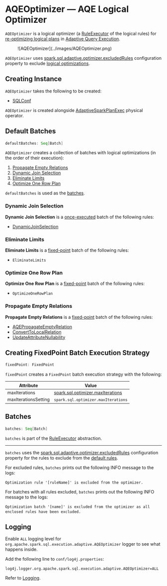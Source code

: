 # AQEOptimizer &mdash; AQE Logical Optimizer

`AQEOptimizer` is a logical optimizer (a [RuleExecutor](../catalyst/RuleExecutor.md) of the logical rules) for [re-optimizing logical plans](../physical-operators/AdaptiveSparkPlanExec.md#reOptimize) in [Adaptive Query Execution](index.md).

<figure markdown>
  ![AQEOptimizer](../images/AQEOptimizer.png)
</figure>

`AQEOptimizer` uses [spark.sql.adaptive.optimizer.excludedRules](../configuration-properties.md#spark.sql.adaptive.optimizer.excludedRules) configuration property to exclude [logical optimizations](#batches).

## Creating Instance

`AQEOptimizer` takes the following to be created:

* <span id="conf"> [SQLConf](../SQLConf.md)

`AQEOptimizer` is created alongside [AdaptiveSparkPlanExec](../physical-operators/AdaptiveSparkPlanExec.md#optimizer) physical operator.

## <span id="defaultBatches"> Default Batches

```scala
defaultBatches: Seq[Batch]
```

`AQEOptimizer` creates a collection of batches with logical optimizations (in the order of their execution):

1. [Propagate Empty Relations](#propagate-empty-relations)
1. [Dynamic Join Selection](#dynamic-join-selection)
1. [Eliminate Limits](#eliminate-limits)
1. [Optimize One Row Plan](#optimize-one-row-plan)

`defaultBatches` is used as the [batches](#batches).

### Dynamic Join Selection

**Dynamic Join Selection** is a [once-executed](../catalyst/RuleExecutor.md#Once) batch of the following rules:

* [DynamicJoinSelection](../logical-optimizations/DynamicJoinSelection.md)

### Eliminate Limits

**Eliminate Limits** is a [fixed-point](#fixedPoint) batch of the following rules:

* `EliminateLimits`

### Optimize One Row Plan

**Optimize One Row Plan** is a [fixed-point](#fixedPoint) batch of the following rules:

* `OptimizeOneRowPlan`

### Propagate Empty Relations

**Propagate Empty Relations** is a [fixed-point](#fixedPoint) batch of the following rules:

* [AQEPropagateEmptyRelation](../logical-optimizations/AQEPropagateEmptyRelation.md)
* [ConvertToLocalRelation](../logical-optimizations/ConvertToLocalRelation.md)
* [UpdateAttributeNullability](../logical-optimizations/UpdateAttributeNullability.md)

## <span id="fixedPoint"> Creating FixedPoint Batch Execution Strategy

```scala
fixedPoint: FixedPoint
```

`fixedPoint` creates a `FixedPoint` batch execution strategy with the following:

Attribute | Value
----------|-------
maxIterations | [spark.sql.optimizer.maxIterations](../configuration-properties.md#spark.sql.optimizer.maxIterations)
maxIterationsSetting | `spark.sql.optimizer.maxIterations`

## <span id="batches"> Batches

```scala
batches: Seq[Batch]
```

`batches` is part of the [RuleExecutor](../catalyst/RuleExecutor.md#batches) abstraction.

---

`batches` uses the [spark.sql.adaptive.optimizer.excludedRules](../configuration-properties.md#spark.sql.adaptive.optimizer.excludedRules) configuration property for the rules to exclude from the [default rules](#defaultBatches).

For excluded rules, `batches` prints out the following INFO message to the logs:

```text
Optimization rule '[ruleName]' is excluded from the optimizer.
```

For batches with all rules excluded, `batches` prints out the following INFO message to the logs:

```text
Optimization batch '[name]' is excluded from the optimizer as all enclosed rules have been excluded.
```

## Logging

Enable `ALL` logging level for `org.apache.spark.sql.execution.adaptive.AQEOptimizer` logger to see what happens inside.

Add the following line to `conf/log4j.properties`:

```text
log4j.logger.org.apache.spark.sql.execution.adaptive.AQEOptimizer=ALL
```

Refer to [Logging](../spark-logging.md).
